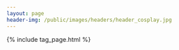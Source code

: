 ```yaml
---
layout: page
header-img: /public/images/headers/header_cosplay.jpg
---
```


{% include tag_page.html %}
